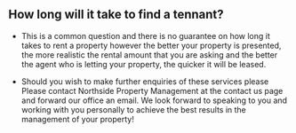 ## How long will it take to find a tennant? ##
 



- This is a common question and there is no guarantee on how long it takes to rent a property however the better your property is presented, the more realistic the rental amount that you are asking and the better the agent who is letting your property, the quicker it will be leased.



- Should you wish to make further enquiries of these services please Please contact Northside Property Management at the contact us page and forward our office an email.  We look forward to speaking to you and working with you personally to achieve the best results in the management of your property! 